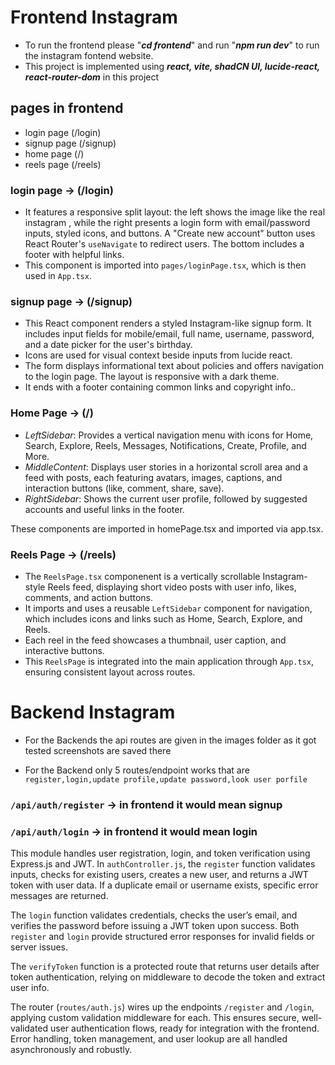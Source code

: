 # Frontend Instagram

- To run the frontend please "***cd frontend***" and run "***npm run dev***" to run the instagram fontend website.
- This project is implemented using ***react, vite, shadCN UI, lucide-react, react-router-dom*** in this project

## pages in frontend

- login page (/login)
- signup page (/signup)
- home page (/)
- reels page (/reels)

### login page -> (/login)

 - It features a responsive split layout: the left shows the image like the real instagram , while the right presents a login form with email/password inputs, styled icons, and buttons. A "Create new account" button uses React Router's `useNavigate` to redirect users. The bottom includes a footer with helpful links.  
- This component is imported into `pages/loginPage.tsx`, which is then used in `App.tsx`.

### signup page -> (/signup)

- This React component renders a styled Instagram-like signup form. It includes input fields for mobile/email, full name, username, password, and a date picker for the user's birthday. 
- Icons are used for visual context beside inputs from lucide react. 
- The form displays informational text about policies and offers navigation to the login page. The layout is responsive with a dark theme.
-  It ends with a footer containing common links and copyright info..

### Home Page -> (/)


- *LeftSidebar*: Provides a vertical navigation menu with icons for Home, Search, Explore, Reels, Messages, Notifications, Create, Profile, and More.
- *MiddleContent*: Displays user stories in a horizontal scroll area and a feed with posts, each featuring avatars, images, captions, and interaction buttons (like, comment, share, save).
- *RightSidebar*: Shows the current user profile, followed by suggested accounts and useful links in the footer.

These components are imported in homePage.tsx and imported via app.tsx.

### Reels Page -> (/reels)

- The `ReelsPage.tsx` componenent is a vertically scrollable Instagram-style Reels feed, displaying short video posts with user info, likes, comments, and action buttons.
 - It imports and uses a reusable `LeftSidebar` component for navigation, which includes icons and links such as Home, Search, Explore, and Reels. 
-  Each reel in the feed showcases a thumbnail, user caption, and interactive buttons.  
 - This `ReelsPage` is integrated into the main application through `App.tsx`, ensuring consistent layout across routes.

# Backend Instagram

- For the Backends the api routes are given in the images folder as it got tested 
screenshots are saved there

- For the Backend only 5 routes/endpoint works that are `register,login,update profile,update password,look user porfile`

### `/api/auth/register`  -> in frontend it would mean signup


### `/api/auth/login`  -> in frontend it would mean login

This module handles user registration, login, and token verification using Express.js and JWT. In `authController.js`, the `register` function validates inputs, checks for existing users, creates a new user, and returns a JWT token with user data. If a duplicate email or username exists, specific error messages are returned.

The `login` function validates credentials, checks the user’s email, and verifies the password before issuing a JWT token upon success. Both `register` and `login` provide structured error responses for invalid fields or server issues.

The `verifyToken` function is a protected route that returns user details after token authentication, relying on middleware to decode the token and extract user info.

The router (`routes/auth.js`) wires up the endpoints `/register` and `/login`, applying custom validation middleware for each. This ensures secure, well-validated user authentication flows, ready for integration with the frontend. Error handling, token management, and user lookup are all handled asynchronously and robustly.

